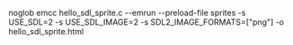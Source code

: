 noglob emcc hello_sdl_sprite.c --emrun --preload-file sprites -s USE_SDL=2 -s USE_SDL_IMAGE=2 -s SDL2_IMAGE_FORMATS=["png"] -o hello_sdl_sprite.html
